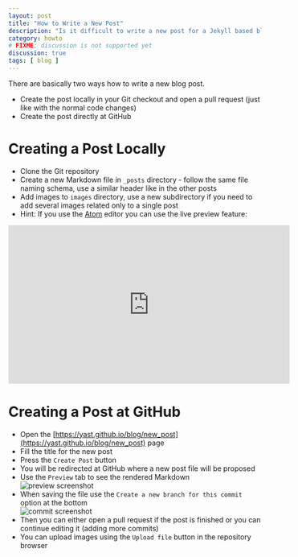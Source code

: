 ```yaml
---
layout: post
title: "How to Write a New Post"
description: "Is it difficult to write a new post for a Jekyll based blog?"
category: howto
# FIXME: discussion is not supported yet
discussion: true
tags: [ blog ]
---
```


There are basically two ways how to write a new blog post.

- Create the post locally in your Git checkout and open a pull request (just like with the normal code changes)
- Create the post directly at GitHub

# Creating a Post Locally

- Clone the Git repository
- Create a new Markdown file in `_posts` directory - follow the same file naming schema,
  use a similar header like in the other posts
- Add images to `images` directory, use a new subdirectory if you need to add
  several images related only to a single post
- Hint: If you use the [Atom](https://atom.io/) editor you can use the live preview feature:
<iframe width="560" height="315" src="https://www.youtube.com/embed/5fZ9SlUoOqQ" frameborder="0" allowfullscreen></iframe>

# Creating a Post at GitHub

- Open the [https://yast.github.io/blog/new_post](https://yast.github.io/blog/new_post) page
- Fill the title for the new post
- Press the `Create Post` button
- You will be redirected at GitHub where a new post file will be proposed
- Use the `Preview` tab to see the rendered Markdown  
  ![preview screenshot]({{site.baseurl}}/images/new-post/preview.png)
- When saving the file use the `Create a new branch for this commit` option at the bottom  
  ![commit screenshot]({{site.baseurl}}/images/new-post/commit.png)
- Then you can either open a pull request if the post is finished or you can
  continue editing it (adding more commits)
- You can upload images using the `Upload file` button in the repository browser
